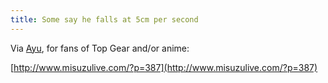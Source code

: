 ```yaml
---
title: Some say he falls at 5cm per second
---
```


Via [Ayu](http://www.misuzulive.com/), for fans of Top Gear and/or anime:

[http://www.misuzulive.com/?p=387](http://www.misuzulive.com/?p=387)

